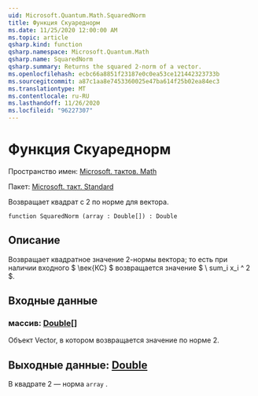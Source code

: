 ```yaml
---
uid: Microsoft.Quantum.Math.SquaredNorm
title: Функция Скуареднорм
ms.date: 11/25/2020 12:00:00 AM
ms.topic: article
qsharp.kind: function
qsharp.namespace: Microsoft.Quantum.Math
qsharp.name: SquaredNorm
qsharp.summary: Returns the squared 2-norm of a vector.
ms.openlocfilehash: ecbc66a8851f23187e0c0ea53ce121442323733b
ms.sourcegitcommit: a87c1aa8e7453360025e47ba614f25b02ea84ec3
ms.translationtype: MT
ms.contentlocale: ru-RU
ms.lasthandoff: 11/26/2020
ms.locfileid: "96227307"
---
```

# <a name="squarednorm-function"></a>Функция Скуареднорм

Пространство имен: [Microsoft. тактов. Math](xref:Microsoft.Quantum.Math)

Пакет: [Microsoft. такт. Standard](https://nuget.org/packages/Microsoft.Quantum.Standard)


Возвращает квадрат с 2 по норме для вектора.

```qsharp
function SquaredNorm (array : Double[]) : Double
```


## <a name="description"></a>Описание

Возвращает квадратное значение 2-нормы вектора; то есть при наличии входного $ \век{КС} $ возвращается значение $ \ sum_i x_i ^ 2 $.

## <a name="input"></a>Входные данные

### <a name="array--double"></a>массив: [Double](xref:microsoft.quantum.lang-ref.double)[]

Объект Vector, в котором возвращается значение по норме 2.



## <a name="output--double"></a>Выходные данные: [Double](xref:microsoft.quantum.lang-ref.double)

В квадрате 2 — норма `array` .